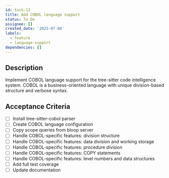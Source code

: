 ```yaml
---
id: task-13
title: Add COBOL language support
status: To Do
assignee: []
created_date: '2025-07-08'
labels:
  - feature
  - language-support
dependencies: []
---
```


## Description

Implement COBOL language support for the tree-sitter code intelligence system. COBOL is a business-oriented language with unique division-based structure and verbose syntax.

## Acceptance Criteria

- [ ] Install tree-sitter-cobol parser
- [ ] Create COBOL language configuration
- [ ] Copy scope queries from bloop server
- [ ] Handle COBOL-specific features: division structure
- [ ] Handle COBOL-specific features: data division and working storage
- [ ] Handle COBOL-specific features: procedure division
- [ ] Handle COBOL-specific features: COPY statements
- [ ] Handle COBOL-specific features: level numbers and data structures
- [ ] Add full test coverage
- [ ] Update documentation
